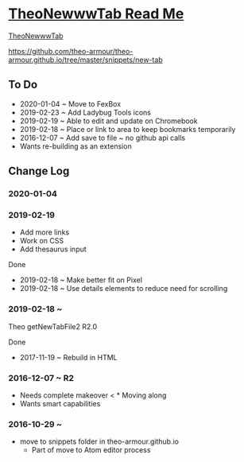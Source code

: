 
# [TheoNewwwTab Read Me]( #snippets/new-tab/README.md )



[TheoNewwwTab]( https://theo-armour.github.io/snippets/new-tab/ )

https://github.com/theo-armour/theo-armour.github.io/tree/master/snippets/new-tab

## To Do

* 2020-01-04 ~ Move to FexBox
* 2019-02-23 ~ Add Ladybug Tools icons
* 2019-02-19 ~ Able to edit and update on Chromebook
* 2019-02-18 ~ Place or link to area to keep bookmarks temporarily
* 2016-12-07 ~ Add save to file ~ no github api calls
* Wants re-building as an extension



## Change Log


### 2020-01-04




### 2019-02-19

* Add more links
* Work on CSS
* Add thesaurus input

Done
* 2019-02-18 ~ Make better fit on Pixel
* 2019-02-18 ~ Use details elements to reduce need for scrolling

### 2019-02-18 ~

Theo getNewTabFile2 R2.0

Done
* 2017-11-19 ~ Rebuild in HTML

### 2016-12-07 ~ R2

* Needs complete makeover < * Moving along
* Wants smart capabilities


### 2016-10-29 ~

* move to snippets folder in theo-armour.github.io
	* Part of move to Atom editor process
